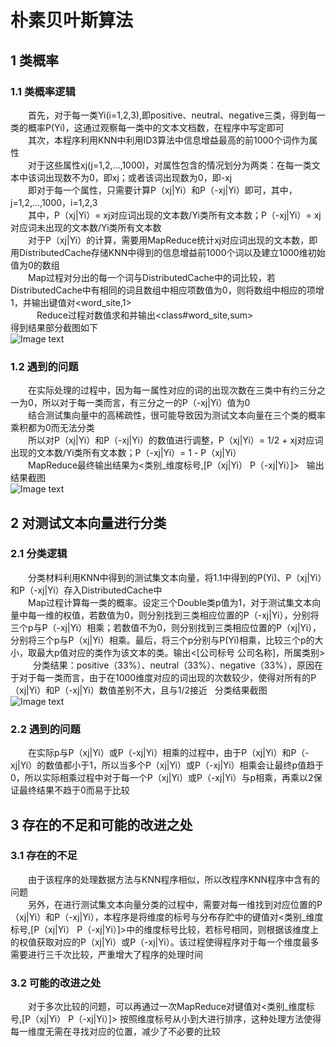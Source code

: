 # 朴素贝叶斯算法
## 1 类概率
### 1.1 类概率逻辑
&emsp;&emsp;首先，对于每一类Yi(i=1,2,3),即positive、neutral、negative三类，得到每一类的概率P(Yi)，这通过观察每一类中的文本文档数，在程序中写定即可  
&emsp;&emsp;其次，本程序利用KNN中利用ID3算法中信息增益最高的前1000个词作为属性  
&emsp;&emsp;对于这些属性xj(j=1,2,...,1000)，对属性包含的情况划分为两类：在每一类文本中该词出现数不为0，即xj；或者该词出现数为0，即-xj  
&emsp;&emsp;即对于每一个属性，只需要计算P（xj|Yi）和P（-xj|Yi）即可，其中，j=1,2,...,1000，i=1,2,3  
&emsp;&emsp;其中，P（xj|Yi）= xj对应词出现的文本数/Yi类所有文本数；P（-xj|Yi）= xj对应词未出现的文本数/Yi类所有文本数  
&emsp;&emsp;对于P（xj|Yi）的计算，需要用MapReduce统计xj对应词出现的文本数，即用DistributedCache存储KNN中得到的信息增益前1000个词以及建立1000维初始值为0的数组  
&emsp;&emsp;Map过程对分出的每一个词与DistributedCache中的词比较，若DistributedCache中有相同的词且数组中相应项数值为0，则将数组中相应的项增1，并输出键值对<word_site,1>  
&emsp;&emsp;&emsp;Reduce过程对数值求和并输出<class#word_site,sum>  
得到结果部分截图如下  
![Image text](https://raw.github.com/cjjloves/Project2/master/pro2_pic/NB_wordsum.JPG)  
### 1.2 遇到的问题
&emsp;&emsp;在实际处理的过程中，因为每一属性对应的词的出现次数在三类中有约三分之一为0，所以对于每一类而言，有三分之一的P（-xj|Yi）值为0  
&emsp;&emsp;结合测试集向量中的高稀疏性，很可能导致因为测试文本向量在三个类的概率乘积都为0而无法分类  
&emsp;&emsp;所以对P（xj|Yi）和P（-xj|Yi）的数值进行调整，P（xj|Yi）= 1/2 + xj对应词出现的文本数/Yi类所有文本数；P（-xj|Yi）= 1 - P（xj|Yi）  
&emsp;&emsp;MapReduce最终输出结果为<类别_维度标号,[P（xj|Yi）  P（-xj|Yi）]>  
输出结果截图  
![Image text](https://raw.github.com/cjjloves/Project2/master/pro2_pic/p_result.JPG)  
## 2 对测试文本向量进行分类
### 2.1 分类逻辑
&emsp;&emsp;分类材料利用KNN中得到的测试集文本向量，将1.1中得到的P(Yi)、P（xj|Yi）和P（-xj|Yi）存入DistributedCache中  
&emsp;&emsp;Map过程计算每一类的概率。设定三个Double类p值为1，对于测试集文本向量中每一维的权值，若数值为0，则分别找到三类相应位置的P（-xj|Yi），分别将三个p与P（-xj|Yi）相乘；若数值不为0，则分别找到三类相应位置的P（xj|Yi），分别将三个p与P（xj|Yi）相乘。最后，将三个p分别与P(Yi)相乘，比较三个p的大小，取最大p值对应的类作为该文本的类。输出<[公司标号  公司名称]，所属类别>  
&emsp;&emsp;分类结果：positive（33%）、neutral（33%）、negative（33%），原因在于对于每一类而言，由于在1000维度对应的词出现的次数较少，使得对所有的P（xj|Yi）和P（-xj|Yi）数值差别不大，且与1/2接近  
分类结果截图  
![Image text](https://raw.github.com/cjjloves/Project2/master/pro2_pic/NB_result.JPG) 
### 2.2 遇到的问题
&emsp;&emsp;在实际p与P（xj|Yi）或P（-xj|Yi）相乘的过程中，由于P（xj|Yi）和P（-xj|Yi）的数值都小于1，所以当多个P（xj|Yi）或P（-xj|Yi）相乘会让最终p值趋于0，所以实际相乘过程中对于每一个P（xj|Yi）或P（-xj|Yi）与p相乘，再乘以2保证最终结果不趋于0而易于比较
## 3 存在的不足和可能的改进之处
### 3.1 存在的不足
&emsp;&emsp;由于该程序的处理数据方法与KNN程序相似，所以改程序KNN程序中含有的问题  
&emsp;&emsp;另外，在进行测试集文本向量分类的过程中，需要对每一维找到对应位置的P（xj|Yi）和P（-xj|Yi），本程序是将维度的标号与分布存贮中的键值对<类别_维度标号,[P（xj|Yi）  P（-xj|Yi）]>中的维度标号比较，若标号相同，则根据该维度上的权值获取对应的P（xj|Yi）或P（-xj|Yi）。该过程使得程序对于每一个维度最多需要进行三千次比较，严重增大了程序的处理时间
### 3.2 可能的改进之处
&emsp;&emsp;对于多次比较的问题，可以再通过一次MapReduce对键值对<类别_维度标号,[P（xj|Yi）  P（-xj|Yi）]> 按照维度标号从小到大进行排序，这种处理方法使得每一维度无需在寻找对应的位置，减少了不必要的比较
